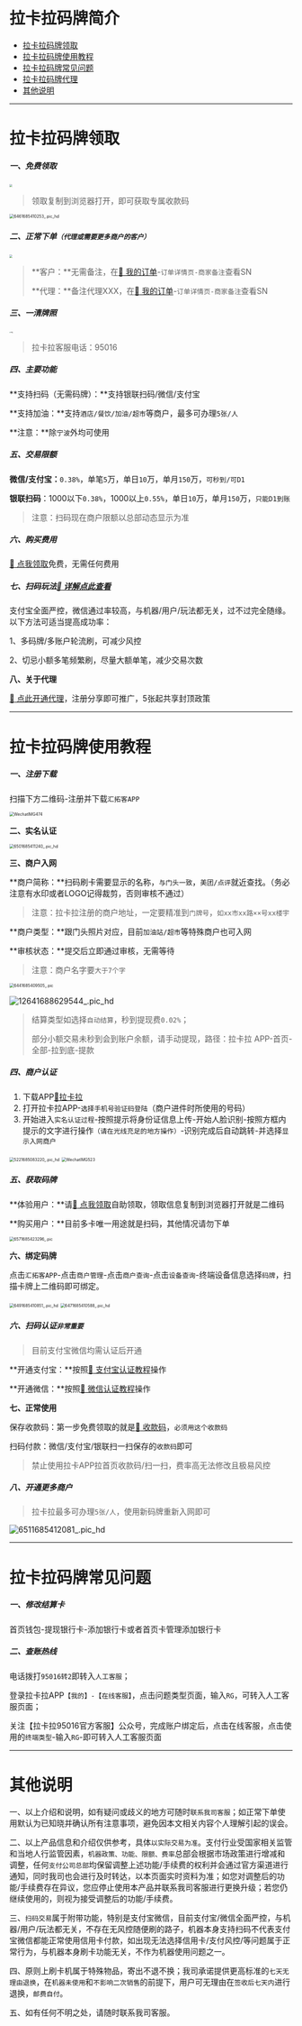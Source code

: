 # 拉卡拉码牌简介

- [拉卡拉码牌领取](#拉卡拉码牌领取)
- [拉卡拉码牌使用教程](#拉卡拉码牌使用教程)
- [拉卡拉码牌常见问题](#汇拓客常见问题)
- [拉卡拉码牌代理](agent/lkl.md)
- [其他说明](#其他说明)

---

# 拉卡拉码牌领取

##### 一、免费领取

[<img src="https://wiki.zjkmkj.com/media/202305251011831.png" style="zoom:33%;" />](http://u.zjkm.xyz/X5CJy)

> 领取复制到浏览器打开，即可获取专属收款码

<img src="https://wiki.zjkmkj.com/media/202305311129552.jpg" alt="6461685410253_.pic_hd" style="zoom:50%;" />

##### 二、正常下单`（代理或需要更多商户的客户）`

[<img src="https://wiki.zjkmkj.com/media/202307211123520.png" style="zoom:33%;" />](http://kmshop.zjkmkj.com/pages/goods_details/index?id=50)

> **客户：**无需备注，在[:link: 我的订单](http://kmshop.zjkmkj.com/pages/users/order_list/index)-`订单详情页-商家备注`查看SN
>
> **代理：**备注代理XXX，在[:link: 我的订单](http://kmshop.zjkmkj.com/pages/users/order_list/index)-`订单详情页-商家备注`查看SN

##### 三、一清牌照

<img src="https://wiki.zjkmkj.com/media/202305260916554.jpg" alt="img" style="zoom:15%;" />

> 拉卡拉客服电话：95016

##### 四、主要功能

**支持扫码（无需码牌）：**支持银联扫码/微信/支付宝

**支持加油：**支持`酒店/餐饮/加油/超市`等商户，最多可办理`5张/人`

**注意：**除`宁波`外均可使用

##### 五、交易限额

**微信/支付宝：**`0.38%`，单笔`5`万，单日`10`万，单月`150`万，`可秒到/可D1`

**银联扫码**：1000以下`0.38%`，1000以上`0.55%`，单日`10`万，单月`150`万，`只能D1到账`

> 注意：扫码现在商户限额以总部动态显示为准

##### 六、购买费用

[:link: 点我领取](http://u.zjkm.xyz/X5CJy)免费，无需任何费用

##### 七、扫码玩法[:link: 详解点此查看](tool/smxz.md)

支付宝全面严控，微信通过率较高，与机器/用户/玩法都无关，过不过完全随缘。以下方法可适当提高成功率：

1、多码牌/多账户轮流刷，可减少风控

2、切忌小额多笔频繁刷，尽量大额单笔，减少交易次数

**八、关于代理**

[:link: 点此开通代理](agent/lkl.md)，注册分享即可推广，5张起共享封顶政策

------

# 拉卡拉码牌使用教程

##### 一、注册下载

扫描下方二维码-注册并下载`汇拓客APP`

<img src="https://wiki.zjkmkj.com/media/202305251656351.png" alt="WechatIMG474" style="zoom:50%;" />

**二、实名认证**

<img src="https://wiki.zjkmkj.com/media/202305300947498.jpg" alt="6501685411240_.pic_hd" style="zoom:50%;" />

**三、商户入网**

**商户简称：**扫码刷卡需要显示的名称，`与门头一致`，`美团/点评`就近查找。（务必注意有水印或者LOGO记得裁剪，否则审核不通过）

> 注意：拉卡拉注册的商户地址，一定要精准到`门牌号`，`如xx市xx路××号xx楼宇`

**商户类型：**跟门头照片对应，目前`加油站/超市`等特殊商户也可入网

**审核状态：**提交后立即通过审核，无需等待

> 注意：商户名字要`大于7个字`

<img src="https://wiki.zjkmkj.com/media/202305300921982.jpg" alt="6441685409505_.pic" style="zoom:50%;" />

![12641688629544_.pic_hd](https://wiki.zjkmkj.com/media/202307061546823.jpg)

> 结算类型如选择`自动结算`，秒到提现费`0.02%`；
>
> 部分小额交易未秒到会到账户余额，请手动提现，路径：拉卡拉 APP-首页-全部-拉到底-提款

##### 四、商户认证

1. 下载APP[🔗拉卡拉](https://i.lakala.com/product/lakala/d.html)
1. 打开拉卡拉APP-`选择手机号验证码登陆`（商户进件时所使用的号码）
1. 开始进入`实名认证过程`-按照提示将身份证信息上传-开始人脸识别-按照方框内提示的文字进行操作`（请在光线充足的地方操作）`-识别完成后自动跳转-并选择`显示入网商户`

<img src="https://wiki.zjkmkj.com/media/202305261440946.jpg" alt="5221685083220_.pic_hd" style="zoom:50%;" />

<img src="https://wiki.zjkmkj.com/media/202305291036071.png" alt="WechatIMG523" style="zoom:50%;" />

##### 五、获取码牌

**体验用户：**请[:link: 点我领取](http://u.zjkm.xyz/X5CJy)自助领取，领取信息复制到浏览器打开就是二维码

**购买用户：**目前多卡唯一用途就是扫码，其他情况请勿下单

<img src="https://wiki.zjkmkj.com/media/202305301308922.jpg" alt="6571685423296_.pic" style="zoom:50%;" />

**六、绑定码牌**

点击`汇拓客APP`-点击`商户管理`-点击`商户查询`-点击`设备查询`-终端设备信息选择`码牌`，扫描卡牌上二维码即可绑定。

<img src="https://wiki.zjkmkj.com/media/202305300940722.jpg" alt="6491685410851_.pic_hd" style="zoom:50%;" />

<img src="https://wiki.zjkmkj.com/media/202305300936153.jpg" alt="6471685410588_.pic_hd" style="zoom:50%;" />

##### 六、扫码认证`非常重要`

>  目前支付宝微信均需认证后开通

**开通支付宝：**按照[:link: 支付宝认证教程](tool/zfbrz.md)操作

**开通微信：**按照[:link: 微信认证教程](tool/wxrz.md)操作

**七、正常使用**

保存收款码：第一步免费领取的就是[:link: 收款码](http://u.zjkm.xyz/X5CJy)，`必须用这个收款码`

扫码付款：微信/支付宝/银联扫一扫保存的`收款码`即可

> 禁止使用拉卡APP拉首页收款码/扫一扫，费率高无法修改且极易风控

##### 八、开通更多商户

> 拉卡拉最多可办理`5张/人`，使用新码牌重新入网即可

![6511685412081_.pic_hd](https://wiki.zjkmkj.com/media/202305301002603.jpg)

------

# 拉卡拉码牌常见问题

##### 一、修改结算卡

首页钱包-提现银行卡-添加银行卡或者首页卡管理添加银行卡

##### 二、查账热线

电话拨打`95016转2`即转入`人工客服`；

登录拉卡拉APP`【我的】-【在线客服】`，点击问题类型页面，输入`RG`，可转入人工客服页面；

关注【拉卡拉95016官方客服】公众号，完成账户绑定后，点击在线客服，点击使用的`终端类型`-输入`RG`-即可转入人工客服页面

---

# 其他说明

一、以上介绍和说明，如有疑问或歧义的地方可随时`联系我司客服`；如正常下单使用默认为已知晓并确认所有注意事项，避免因本文相关内容个人理解引起的误会。

二、以上产品信息和介绍仅供参考，具体`以实际交易为准`。支付行业受国家相关监管和当地人行监管因素，`机器政策、功能、限额、费率`总部会根据市场政策进行增减和调整，任何`支付公司总部`均保留调整上述功能/手续费的权利并会通过官方渠道进行通知，同时我司也会进行及时转达，以本页面实时资料为准；如您对调整后的功能/手续费存在异议，您应停止使用本产品并联系我司客服进行更换升级；若您仍继续使用的，则视为接受调整后的功能/手续费。

三、`扫码交易`属于附带功能，特别是支付宝微信，目前支付宝/微信全面严控，与机器/用户/玩法都无关，不存在无风控随便刷的路子，机器本身支持扫码不代表支付宝微信都能正常使用信用卡付款，如出现无法选择信用卡/支付风控/等问题属于正常行为，与机器本身刷卡功能无关，不作为机器使用问题之一。

四、原则上刷卡机属于特殊物品，寄出不退不换；我司承诺提供更高标准的`七天无理由退换`，在`机器未使用`和`不影响二次销售`的前提下，用户可无理由在`签收后七天内`进行退换，`邮费自付`。

五、如有任何不明之处，请随时联系我司客服。